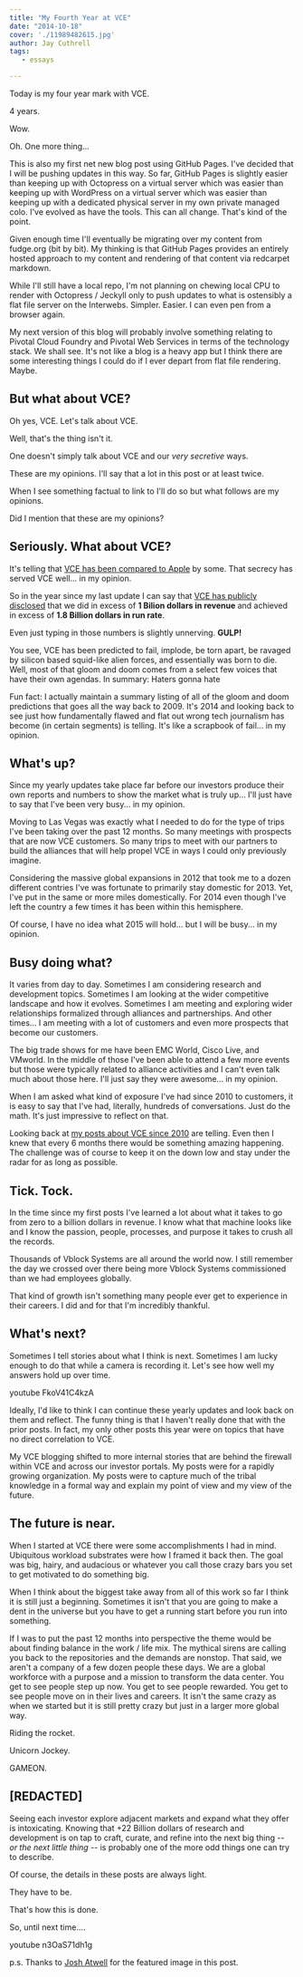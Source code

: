 ```yaml
---
title: "My Fourth Year at VCE"
date: "2014-10-18"
cover: './11989482615.jpg'
author: Jay Cuthrell
tags:
   - essays

---
```


Today is my four year mark with VCE.

4 years.

Wow.

Oh. One more thing...

This is also my first net new blog post using GitHub Pages. I've decided that I will be pushing updates in this way. So far, GitHub Pages is slightly easier than keeping up with Octopress on a virtual server which was easier than keeping up with WordPress on a virtual server which was easier than keeping up with a dedicated physical server in my own private managed colo. I've evolved as have the tools. This can all change. That's kind of the point.

Given enough time I'll eventually be migrating over my content from fudge.org (bit by bit). My thinking is that GitHub Pages provides an entirely hosted approach to my content and rendering of that content via redcarpet markdown.

While I'll still have a local repo, I'm not planning on chewing local CPU to render with Octopress / Jeckyll only to push updates to what is ostensibly a flat file server on the Interwebs. Simpler. Easier. I can even pen from a browser again.

My next version of this blog will probably involve something relating to Pivotal Cloud Foundry and Pivotal Web Services in terms of the technology stack. We shall see. It's not like a blog is a heavy app but I think there are some interesting things I could do if I ever depart from flat file rendering. Maybe.

## But what about VCE?

Oh yes, VCE. Let's talk about VCE.

Well, that's the thing isn't it.

One doesn't simply talk about VCE and our *very secretive* ways.

These are my opinions. I'll say that a lot in this post or at least twice.

When I see something factual to link to I'll do so but what follows are my opinions.

Did I mention that these are my opinions?

## Seriously. What about VCE?

It's telling that [VCE has been compared to Apple](http://www.cio.com/article/2377350/cloud-infrastructure/can-vce-be-the-apple-of-the-converged-enterprise-cloud-.html) by some. That secrecy has served VCE well... in my opinion.

So in the year since my last update I can say that [VCE has publicly disclosed](http://www.vce.com/about/media/news?id=tcm:20-18846) that we did in excess of **1 Bilion dollars in revenue** and achieved in excess of **1.8 Billion dollars in run rate**.

Even just typing in those numbers is slightly unnerving. **GULP!**

You see, VCE has been predicted to fail, implode, be torn apart, be ravaged by silicon based squid-like alien forces, and essentially was born to die. Well, most of that gloom and doom comes from a select few voices that have their own agendas. In summary: Haters gonna hate

Fun fact: I actually maintain a summary listing of all of the gloom and doom predictions that goes all the way back to 2009. It's 2014 and looking back to see just how fundamentally flawed and flat out wrong tech journalism has become (in certain segments) is telling. It's like a scrapbook of fail... in my opinion.

## What's up?

Since my yearly updates take place far before our investors produce their own reports and numbers to show the market what is truly up... I'll just have to say that I've been very busy... in my opinion.

Moving to Las Vegas was exactly what I needed to do for the type of trips I've been taking over the past 12 months. So many meetings with prospects that are now VCE customers. So many trips to meet with our partners to build the alliances that will help propel VCE in ways I could only previously imagine.

Considering the massive global expansions in 2012 that took me to a dozen different contries I've was fortunate to primarily stay domestic for 2013. Yet, I've put in the same or more miles domestically. For 2014 even though I've left the country a few times it has been within this hemisphere.

Of course, I have no idea what 2015 will hold... but I will be busy... in my opinion.

## Busy doing what?

It varies from day to day. Sometimes I am considering research and development topics. Sometimes I am looking at the wider competitive landscape and how it evolves. Sometimes I am meeting and exploring wider relationships formalized through alliances and partnerships. And other times... I am meeting with a lot of customers and even more prospects that become our customers.

The big trade shows for me have been EMC World, Cisco Live, and VMworld. In the middle of those I've been able to attend a few more events but those were typically related to alliance activities and I can't even talk much about those here. I'll just say they were awesome... in my opinion.

When I am asked what kind of exposure I've had since 2010 to customers, it is easy to say that I've had, literally, hundreds of conversations. Just do the math. It's just impressive to reflect on that.

Looking back at [my posts about VCE since 2010](https://jaycuthrell.com/blog/) are telling. Even then I knew that every 6 months there would be something amazing happening. The challenge was of course to keep it on the down low and stay under the radar for as long as possible.

## Tick. Tock.

In the time since my first posts I've learned a lot about what it takes to go from zero to a billion dollars in revenue. I know what that machine looks like and I know the passion, people, processes, and purpose it takes to crush all the records.

Thousands of Vblock Systems are all around the world now. I still remember the day we crossed over there being more Vblock Systems commissioned than we had employees globally.

That kind of growth isn't something many people ever get to experience in their careers. I did and for that I'm incredibly thankful.

## What's next?

Sometimes I tell stories about what I think is next. Sometimes I am lucky enough to do that while a camera is recording it. Let's see how well my answers hold up over time.

youtube FkoV41C4kzA

Ideally, I'd like to think I can continue these yearly updates and look back on them and reflect. The funny thing is that I haven't really done that with the prior posts. In fact, my only other posts this year were on topics that have no direct correlation to VCE.

My VCE blogging shifted to more internal stories that are behind the firewall within VCE and across our investor portals. My posts were for a rapidly growing organization. My posts were to capture much of the tribal knowledge in a formal way and explain my point of view and my view of the future.

## The future is near.

When I started at VCE there were some accomplishments I had in mind. Ubiquitous workload substrates were how I framed it back then. The goal was big, hairy, and audacious or whatever you call those crazy bars you set to get motivated to do something big.

When I think about the biggest take away from all of this work so far I think it is still just a beginning. Sometimes it isn't that you are going to make a dent in the universe but you have to get a running start before you run into something.

If I was to put the past 12 months into perspective the theme would be about finding balance in the work / life mix. The mythical sirens are calling you back to the repositories and the demands are nonstop. That said, we aren't a company of a few dozen people these days. We are a global workforce with a purpose and a mission to transform the data center. You get to see people step up now. You get to see people rewarded. You get to see people move on in their lives and careers. It isn't the same crazy as when we started but it is still pretty crazy but just in a larger more global way.

Riding the rocket.

Unicorn Jockey.

GAMEON.

## [REDACTED]

Seeing each investor explore adjacent markets and expand what they offer is intoxicating. Knowing that +22 Billion dollars of research and development is on tap to craft, curate, and refine into the next big thing -- *or the next little thing* -- is probably one of the more odd things one can try to describe.

Of course, the details in these posts are always light.

They have to be.

That's how this is done.

So, until next time....

youtube n3OaS71dh1g

p.s. Thanks to [Josh Atwell](https://twitter.com/Josh_Atwell/status/423897006051164160) for the featured image in this post.


